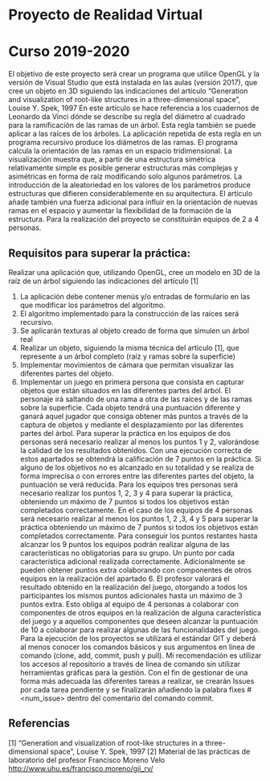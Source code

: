 # Proyecto de Realidad Virtual
# Curso 2019-2020

El objetivo de este proyecto será crear un programa que utilice OpenGL y la versión de Visual Studio que está instalada en las aulas (versión 2017), que cree un objeto en 3D siguiendo las indicaciones del artículo “Generation and visualization of root-like structures in a three-dimensional space”, Louise Y. Spek, 1997
En este artículo se hace referencia a los cuadernos de Leonardo da Vinci dónde se describe su regla del diámetro al cuadrado para la ramificación de las ramas de un árbol. Esta regla también se puede aplicar a las raíces de los árboles. La aplicación repetida de esta regla en un programa recursivo produce los diámetros de las ramas. El programa calcula la orientación de las ramas en un espacio tridimensional. La visualización muestra que, a partir de una estructura simétrica relativamente simple es posible generar estructuras más complejas y asimétricas en forma de raíz modificando solo algunos parámetros. La introducción de la aleatoriedad en los valores de los parámetros produce estructuras que difieren considerablemente en su arquitectura. El artículo añade también una fuerza adicional para influir en la orientación de nuevas ramas en el espacio y aumentar la flexibilidad de la formación de la estructura.
Para la realización del proyecto se constituirán equipos de 2 a 4 personas.

## Requisitos para superar la práctica:

Realizar una aplicación que, utilizando OpenGL, cree un modelo en 3D de la raíz de un árbol siguiendo las indicaciones del artículo [1]
1.	La aplicación debe contener menús y/o entradas de formulario en las que modificar los parámetros del algoritmo.
2.	El algoritmo implementado para la construcción de las raíces será recursivo.
3.	Se aplicarán texturas al objeto creado de forma que simulen un árbol real
4.	Realizar un objeto, siguiendo la misma técnica del articulo [1], que represente a un árbol completo (raíz y ramas sobre la superficie)
5.	Implementar movimientos de cámara que permitan visualizar las diferentes partes del objeto.
6.	Implementar un juego en primera persona que consista en capturar objetos que están situados en las diferentes partes del árbol. El personaje irá saltando de una rama a otra de las raíces y de las ramas sobre la superficie. Cada objeto tendrá una puntuación diferente y ganará aquel jugador que consiga obtener más puntos a través de la captura de objetos y mediante el desplazamiento por las diferentes partes del árbol.
Para superar la práctica en los equipos de dos personas será necesario realizar al menos los puntos 1 y 2, valorándose la calidad de los resultados obtenidos. Con una ejecución correcta de estos apartados se obtendrá la calificación de 7 puntos en la práctica. Si alguno de los objetivos no es alcanzado en su totalidad y se realiza de forma imprecisa o con errores entre las diferentes partes del objeto, la puntuación se verá reducida. 
Para los equipos tres personas será necesario realizar los puntos 1, 2, 3 y 4 para superar la práctica, obteniendo un máximo de 7 puntos si todos los objetivos están completados correctamente. 
En el caso de los equipos de 4 personas será necesario realizar al menos los puntos 1, 2 ,3, 4 y 5 para superar la práctica obteniendo un máximo de 7 puntos si todos los objetivos están completados correctamente.
Para conseguir los puntos restantes hasta alcanzar los 9 puntos los equipos podrán realizar alguna de las características no obligatorias para su grupo. Un punto por cada característica adicional realizada correctamente.
Adicionalmente se pueden obtener puntos extra colaborando con componentes de otros equipos en la realización del apartado 6. El profesor valorará el resultado obtenido en la realización del juego, otorgando a todos los participantes los mismos puntos adicionales hasta un máximo de 3 puntos extra. Esto obliga al equipo de 4 personas a colaborar con componentes de otros equipos en la realización de alguna característica del juego y a aquellos componentes que deseen alcanzar la puntuación de 10 a colaborar para realizar algunas de las funcionalidades del juego.
Para la ejecución de los proyectos se utilizará el estándar GIT y deberá al menos conocer los comandos básicos y sus argumentos en línea de comando (clone, add, commit, push y pull). Mi recomendación es utilizar los accesos al repositorio a través de línea de comando sin utilizar herramientas gráficas para la gestión.
Con el fin de gestionar de una forma más adecuada las diferentes tareas a realizar, se crearán Issues por cada tarea pendiente y se finalizarán añadiendo la palabra fixes #<num_issue> dentro del comentario del comando commit.
 
## Referencias
[1] “Generation and visualization of root-like structures in a three-dimensional space”, Louise Y. Spek, 1997
[2] Material de las prácticas de laboratorio del profesor Francisco Moreno Velo
    http://www.uhu.es/francisco.moreno/gii_rv/
